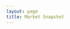 ```yaml
---
layout: page
title: Market Snapshot
---
```

<meta charset="utf-8">

<head>
  <style>
    @import url(http://fonts.googleapis.com/css?family=Yanone+Kaffeesatz:400,700);

    body {
    font-family: "Yanone Kaffeesatz";
    }
    
    #demo {
    font-family: "Yanone Kaffeesatz";
    font-size: 10px;
    }
    
    .group {
      margin-bottom: 1em;
    }
    
    .axis {
      font: 8px sans-serif;
      position: fixed;
      pointer-events: none;
      z-index: 2;
    }
    
    .axis text {
      -webkit-transition: fill-opacity 250ms linear;
    }
    
    .axis path {
      display: none;
    }
    
    .axis line {
      stroke: #000;
      shape-rendering: crispEdges;
    }
    
    .axis.top {
      background-image: linear-gradient(top, #fff 0%, rgba(255,255,255,0) 100%);
      background-image: -o-linear-gradient(top, #fff 0%, rgba(255,255,255,0) 100%);
      background-image: -moz-linear-gradient(top, #fff 0%, rgba(255,255,255,0) 100%);
      background-image: -webkit-linear-gradient(top, #fff 0%, rgba(255,255,255,0) 100%);
      background-image: -ms-linear-gradient(top, #fff 0%, rgba(255,255,255,0) 100%);
      top: 0px;
      padding: 0 0 24px 0;
    }
    
    .axis.bottom {
      background-image: linear-gradient(bottom, #fff 0%, rgba(255,255,255,0) 100%);
      background-image: -o-linear-gradient(bottom, #fff 0%, rgba(255,255,255,0) 100%);
      background-image: -moz-linear-gradient(bottom, #fff 0%, rgba(255,255,255,0) 100%);
      background-image: -webkit-linear-gradient(bottom, #fff 0%, rgba(255,255,255,0) 100%);
      background-image: -ms-linear-gradient(bottom, #fff 0%, rgba(255,255,255,0) 100%);
      bottom: 0px;
      padding: 24px 0 0 0;
    }
    
    .horizon {
      border-bottom: solid 1px #000;
      overflow: hidden;
      position: relative;
    }
    
    .horizon {
      border-top: solid 1px #000;
      border-bottom: solid 1px #000;
    }
    
    .horizon + .horizon {
      border-top: none;
    }
    
    .horizon canvas {
      display: block;
    }
    
    .horizon .title,
    .horizon .value {
      bottom: 0;
      line-height: 30px;
      margin: 0 6px;
      position: absolute;
      text-shadow: 0 1px 0 rgba(255,255,255,.5);
      white-space: nowrap;
    }
    
    .horizon .title {
      left: 0;
    }
    
    .horizon .value {
      right: 0;
    }
    
    .line {
      background: #000;
      z-index: 2;
    }
  </style>
  
  <script src="//d3js.org/d3.v2.min.js" charset="utf-8"></script>
  <script src="https://square.github.io/cubism/cubism.v1.min.js"></script>
</head>

<div id="demo">
  <script>
    // Create Context
    var context = cubism.context()
        .serverDelay(0) // Collection lag
        .step(24 * 60 * 60 * 1000) // step(60 * 60 * 1000) - sixty minutes per value
        .size(1420) // 1420 Number of Observation to parse
        .stop();
        
    alert( 'Bit of patience required...' )
    
    // Add Ruler
    d3.select("#demo").selectAll(".axis")
        .data(["top", "bottom"])
      .enter().append("div")
        .attr("class", function(d) { return d + " axis"; })
        .each(function(d) { d3.select(this).call(context.axis().ticks(12).orient(d)); });
    
    // Add vertical line
    d3.select("#demo").append("div")
        .attr("class", "rule")
        .call(context.rule());
    
    // Plot Horizon Graphs
    d3.select("#demo").selectAll(".horizon")
        .data([ 'DE10YB_EUR', 'UK10YB_GBP', 'USB02Y_USD', 'USB05Y_USD', 'USB10Y_USD', 'USB30Y_USD',
                'AU200_AUD', 'CH20_CHF', 'DE30_EUR', 'EU50_EUR', 'FR40_EUR', 'HK33_HKD', 'SG30_SGD',
                'JP225_USD', 'NAS100_USD', 'NL25_EUR', 'SPX500_USD', 'UK100_GBP', 'US2000_USD', 'US30_USD',
                'BCO_USD', 'CORN_USD','NATGAS_USD', 'SOYBN_USD', 'SUGAR_USD', 'WHEAT_USD', 'WTICO_USD', 
                'XAG_USD', 'XAU_USD','XAU_XAG', 'XCU_USD', 'XPD_USD', 'XPT_USD', 'USD_CAD', 'USD_CHF', 
                'USD_CNH', 'USD_CZK', 'USD_DKK', 'USD_HKD', 'USD_HUF', 'USD_INR', 'USD_JPY', 'USD_MXN',
                'USD_NOK', 'USD_PLN', 'USD_SAR', 'USD_SEK', 'USD_SGD', 'USD_THB', 'USD_TRY', 'USD_ZAR' ].map(stock))
      .enter().insert("div", ".bottom")
        .attr("class", "horizon")
      .call(context.horizon()
        .format(d3.format("+,.2p"))
        .height(25));
    
    // Set Focus on the Ruler / Axis
    context.on("focus", function(i) {
      d3.selectAll(".value").style("right", i == null ? null : context.size() - i + "px");
    });
    
    // Create Metrics by Reading from CSV file
    function stock(name) {
      var format = d3.time.format("%Y-%m-%d");
      return context.metric(function(start, stop, step, callback) {
          d3.csv("/js/cubism/snapshot.csv", function(rows) {
              rows = rows.map(function(d) {
                  return [format.parse(d.Date), +d[name]];
              }).filter(function(d) {
                  return d[1];
              }).reverse();
              var date = rows[0][0],
                  compare = rows[0][1],
                  value = rows[0][1],
                  values = [value];
              rows.forEach(function(d) {
                  while ((date = d3.time.day.offset(date, 1)) < d[0]) values.push(value);
                  values.push(value = (d[1] - compare) / compare);
              });
              callback(null, values.slice(-context.size()));
          });
      }, name);
    }

  </script>
</div>
